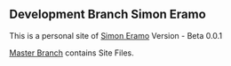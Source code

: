 ## Development Branch Simon Eramo

This is a personal site of [Simon Eramo](https://twitter.com/simoneramo)
Version - Beta 0.0.1

[Master Branch](https://github.com/simoneramo/simoneramo.github.io/tree/master) contains Site Files.
